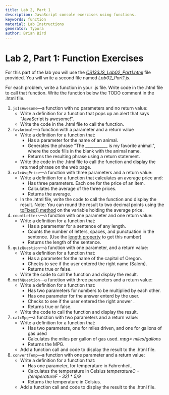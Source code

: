 ```yaml
---
title: Lab 2, Part 1
description: JavaScript console exercises using functions.
keywords: function
material: Lab Instructions
generator: Typora
author: Brian Bird
---
```




# Lab 2, Part 1: Function Exercises

For this part of the lab you will use the [*CS133JS_Lab02_Part1.html*](CS133JS_Lab02_Part1.html) file provided. You will write a second file named *Lab02_Part1.js*. 

For each problem, write a function in your .js file. Write code in the .html file to call that function. Write the function below the TODO comment in the .html file.

1. `jsIsAwesome`&mdash;a function with no parameters and no return value:
   - Write a definition for a function that pops up an alert that says "JavaScript is awesome!".
   - Write the code in the .html file to call the function.
2. `favAnimal`&mdash;a function with a parameter and a return value
   - Write a definition for a function that:
     - Has a parameter for the name of an animal.
     - Generates the phrase "The ___________ is my favorite animal.", where the code fills in the blank with the animal name.
     - Returns the resulting phrase using a return statement.
   - Write the code in the .html file to call the function and display the returned phrase on the web page.
3. `calcAvgPrice`&mdash;a function with three parameters and a return value:
   - Write a definition for a function that calculates an average price and:
     - Has three parameters. Each one for the price of an item.
     - Calculates the average of the three prices.
     - Returns the average.
   - In the .html file, write the code to call the function and display the result.
     Note: You can round the result to two decimal points using the [toFixed() method](https://www.w3schools.com/jsref/jsref_tofixed.asp) on the variable holding the average price.
4. `countLetters`&mdash;a function with one parameter and one return value:
   - Write a definition for a function that:
     - Has a paramenter for a sentence of any length.
     - Counts the number of letters, spaces, and punctuation in the sentence. 
       (Use the [length property](https://www.w3schools.com/jsref/jsref_length_string.asp) to get this number)
     - Returns the length of the sentence.
5. `quizQuestion`&mdash;a function with one parameter, and a return value:
   - Write a definition for a function that:
     - Has a parameter for the name of the capital of Oregon.
     - Checks to see if the user entered the right name (Salem).
     - Returns true or false.
   - Write the code to call the function and display the result.
6. `mathQuestion`&mdash;a function with three parameters and a return value:
    - Write a definition for a function that:
      - Has two parameters for numbers to be multiplied by each other.
      - Has one parameter for the answer enterd by the user.
      - Checks to see if the user entered the right answer .
      - Returns true or false.
    - Write the code to call the function and display the result.
7. `calcMpg`&mdash;a function with two parameters and a return value:
    - Write a definition for a function that:
      - Has two parameters, one for miles driven, and one for gallons of gas used
      - Calculates the miles per gallon of gas used.
        *mpg= miles/gallons*
      - Returns the MPG.
    - Add a function call and code to display the result to the .html file.
8. `convertTemp`&mdash;a function with one parameter and a return value:
    - Write a definition for a function that:
      - Has one parameter, for temperature in Fahrenheit.
      - Calculates the temperature in Celsius
        *temperatureC = (temperatureF - 32)* * *5/9*
      - Returns the temperature in Celsius.
    - Add a function call and code to display the result to the .html file.